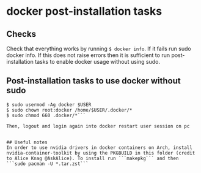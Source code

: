 # docker post-installation tasks

## Checks
Check that everything works by running ```$ docker info```. If it fails run sudo docker info. If this does not raise errors 
then it is sufficient to run post-installation tasks to enable docker usage without using sudo.

## Post-installation tasks to use docker without sudo
```$ sudo chown root:docker /var/run/docker.sock
$ sudo usermod -Ag docker $USER
$ sudo chown root:docker /home/$USER/.docker/*
$ sudo chmod 660 .docker/*```

Then, logout and login again into docker restart user session on pc


## Useful notes
In order to use nvidia drivers in docker containers on Arch, install nvidia-container-toolkit by using the PKGBUILD in this folder (credit to Alice Knag @AskAlice). To install run ```makepkg``` and then ```sudo pacman -U *.tar.zst```


